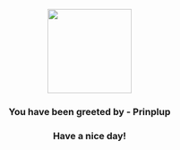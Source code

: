 <p align="center">
            <img src="https://raw.githubusercontent.com/PokeAPI/sprites/master/sprites/pokemon/394.png" width="150" height="150">
          </p>
          <h3 align="center">You have been greeted by - <b>Prinplup</b></h3>
          <h3 align="center">Have a nice day!</h3>
        